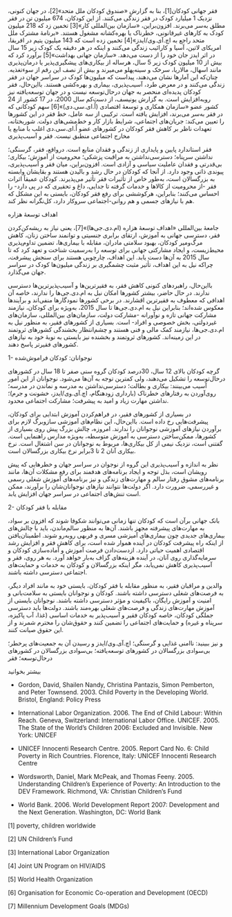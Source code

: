  فقر جهانی کودکان[1]، بنا به گزارش «صندوق کودکان ملل متحد»[2]، در جهان کنونی، نزدیک 1 میلیارد کودک در فقر زندگی می‌کنند. از این کودکان، 674 میلیون تن در فقر مطلق به‌سر می‌برند. افزون‌براین، «سازمان بین‌المللی کار»[3] تخمین زد که 218 میلیون کودک به کارهای غیرقانونی، خطرناک یا بهره‌کشانه مشغول هستند. «برنامۀ مشترک ملل متحد راجع به اچ.آی.وی/ایدز»[4] تخمین زده است که 143 میلیون یتیم در افریقا، امریکای لاتین، آسیا و کارائیب زندگی می‌کنند و اینکه در هر دقیقه یک کودک زیر 15 سال در اثر ایدز جان خود را از دست می‌دهد. «سازمان جهانی بهداشت»[5] برآورد کرد که بیش از 10 میلیون کودک زیر 5 سال، هرساله از بیکاری‌های پیشگیری‌پذیر یا درمان‌پذیری مانند اسهال، مالاریا، سرخک و سینه‌پهلو می‌میرند و بیش از نصف این رقم از سوءتغذیه. چنان‌که این آمارها نشان می‌دهند، پیداست که میلیون‌ها کودک در سراسر جهان در فقر زندگی می‌کنند و در معرض طرد، آسیب‌پذیری، بیماری و بهره‌کشی هستند. بااین‌حال، فقر کودکان پدیده‌ای منحصر به جهان درحال‌توسعه نیست و در جهان توسعه‌یافته نیز روبه‌افزایش است. به گزارش یونیسف، از دست‌کم سال 2000، در 17 کشور از 24 کشور عضو «سازمان همکاری و توسعۀ اقتصادی (اُ.ای.سی‌.دی)»[6] سهم کودکانی که در فقر به‌سر می‌برند، افزایش یافته است. ترکیبی از سه عامل، خط فقر در این کشورها را تعیین می‌کند: جریان‌های اجتماعی، شرایط بازار کار و خط‌مشی‌های دولت. شوربختانه، تعهدات ناظر بر کاهش فقر کودکان در کشورهای عضو اُ.ای.سی.دی اغلب با منابع یا مخارج اجتماعی منطبق نیست. فقر و آسیب‌پذیری

فقر استاندارد پایین و پایداری از زندگی و فقدان منابع است. درواقع، فقر، گرسنگی؛ نداشتن سرپناه؛ دسترسی‌نداشتن به مراقبت پزشکی؛ محرومیت از آموزش؛ بیکاری؛ بی‌قدرتی و فقدان عاملیت سیاسی و آزادی است. افزون‌براین، میان فقر و آسیب‌پذیری، پیوندی ذاتی وجود دارد. از آنجا که کودکان در حال رشد و بالیدن هستند و بقایشان وابسته به بزرگسالان است، به‌طور خاص از تأثیرات فقر تأثیر می‌پذیرند. کودکان عمیقاً اثرات فقر -از محرومیت از کالاها و خدمات گرفته تا جدایی، داغ و تحقیری که در پی دارد- را احساس می‌کنند؛ بنابراین، هرکوششی برای رفع فقر کودکان، بایستی به این مشکل که هم با نیازهای جسمی و هم روانی-اجتماعی سروکار دارد، کل‌نگرانه نظر کند.

اهداف توسعۀ هزاره

 جامعۀ بین‌المللی «اهداف توسعۀ هزاره (ام.دی.جی‌ها)»[7]، یعنی نیاز به ریشه‌کن‌کردن فقر، دسترسی جهانی به آموزش، ارتقای برابری جنسیتی و توانمند ساختن زنان، کاهش مرگ‌ومیر کودکان، بهبود سلامتی مادران، مقابله با بیماری‌ها، تضمین تداوم‌پذیری محیط‌زیست، و ایجاد مشارکتی جهانی برای توسعه را به‌رسمیت شناخت و تعهد کرد که تا سال 2015 به آن‌ها دست یابد. این اهداف، چارچوبی هستند برای سنجش پیشرفت، چراکه نیل به این اهداف، تأثیر مثبت چشمگیری بر زندگی میلیون‌ها کودک در سراسر جهان می‌گذارد. 

بااین‌حال، راهبردهای کنونی کاهش فقر، به فقیرترین‌ها و آسیب‌پذیرترین‌ها دسترسی ندارند. در حال حاضر، بیشتر کشورها امکان نیل به ام.دی.جی‌ها را ندارند، خاصه آن اهدافی که معطوف به فقیرترین اقشارند. در برخی کشورها نمودگارها منفی‌اند و برآیندها معکوس شده‌اند؛ بنابراین نیل به ام.دی.جی‌ها تا سال 2015، به‌ویژه برای کودکان، نیازمند مشارکت جهانی تازه و نوآورانه -مشارکت دولت، سازمان‌های بین‌المللی، سازمان‌های غیردولتی، بخش خصوصی و افراد- است. بسیاری از کشورهای فقیر، به منظور نیل به ام.دی.جی‌ها، نیازمند کمک مالی و فنی هستند و چشم‌انتظار بخشندگی کشورهای ثروتمند در این زمینه‌اند. کشورهای ثروتمند و بخشنده نیز بایستی به نوبۀ خود به نیازهای کشورهای فقیرتر پاسخ دهند.

1- نوجوانان: کودکان فراموش‌شده

گرچه کودکان بالای 12 سال، 30درصد کودکان گروه سنی صفر تا 18 سال در کشورهای درحال‌توسعه را تشکیل می‌دهند، ولی کمترین توجه به آن‌ها می‌شود. نوجوانان از این امور آسیب می‌بینند: بیکاری و بطالت؛ دسترسی‌نداشتن به مدرسه و نماندن در مدرسه؛ روی‌آوردن به رفتارهای خطرناک (بارداری زودهنگام، اچ.آی.وی/ایدز، خشونت و جرم)؛ نداشتن مهارت زیاد و امید به پیشرفت؛ مشارکت اجتماعی محدود.

در بسیاری از کشورهای فقیر، در فراهم‌کردن آموزش ابتدایی برای کودکان، پیشرفت‌هایی رخ داده است. بااین‌حال، این نظام‌های آموزشی سازوبرگ لازم برای برآوردن نیازهای آموزشی نوجوانان را ندارند. امروزه، چالش بزرگ پیش روی بسیاری از کشورها، ممکن‌ساختن دسترسی به آموزش متوسطه، به‌ویژه مدارس راهنمایی است. گفتنی است، نزدیک نیمی از کل بیکاری‌ها، مربوط به نوجوانان در سن اشتغال است. نرخ بیکاری آنان 2 تا 3برابر نرخ بیکاری بزرگسالان است.

نظر به اندازه و آسیب‌پذیری این گروه از نوجوان در سراسر جهان و خطرهایی که پیش رویشان است، بذل توجه و ایجاد برنامه‌های هدفمند برای رفع مشکلات آن‌ها، مانند برنامه‌های مشوق رفتار سالم و مهارت‌های زندگی و نیز برنامه‌های آموزش شغلی رسمی و غیررسمی، ضرورت دارد. اگر دولت‌ها نتوانند نیازهای نوجوانان‌شان را برآورند، ممکن است تنش‌های اجتماعی در سراسر جهان افزایش یابد.

2- مقابله با فقر کودکان

بانک جهانی برآن است که کودکان تنها زمانی می‌توانند شکوفا شوند که افزون بر سواد، به مهارت‌های پیشرفته مجهز باشند. آن‌ها به منظور سالم‌ماندن، باید با چالش‌های بیماری‌های جدیدی چون بیماری‌های آمیزشی مسری و فربهی روبه‌رو شوند. اطمینان‌یافتن از اینکه راه پیشرفت کودکان در آینده هموار شده است، برای کاهش فقر و افزایش رشد اقتصادی اهمیت حیاتی دارد. ازدست‌دادن فرصت آموزش و آماده‌سازی کودکان و سرمایه‌گذاری روی آنان، در آینده هزینه‌های گزاف به‌بار خواهد آورد. به هر روی، فقر و آسیب‌پذیری کاهش نمی‌یابد، مگر اینکه بزرگسالان و کودکان به خدمات و حمایت‌های اجتماعی دسترسی داشته باشند.

والدین و مراقبان فقیر، به منظور مقابله با فقر کودکان، بایستی خود به‌ مانند افراد دیگر، به فرصت‌های شغلی دسترسی داشته باشند. کودکان و نوجوانان بایستی به سلامت‌بانی و امنیت و آموزش رایگان، باکیفیت و مؤثر دسترسی داشته باشند. نوجوانان بایستی از آموزش مهارت‌های زندگی و فرصت‌های شغلی بهره‌مند باشند. دولت‌ها باید دسترسی جملگی کودکان، خاصه کودکان فقیر و آسیب‌پذیر به خدمات اساسی (غذا، آب پاکیزه، سرپناه و غیره) و حمایت‌های اجتماعی را تضمین کنند و حقوق‌شان را محترم شمرند و از این حقوق صیانت کنند. 

  


و نیز ببینید: ناامنی غذایی و گرسنگی؛ اچ.آی.وی/ایدز و رسیدن آن به جمعیت‌های پرخطر؛ بی‌سوادی بزرگسالان در کشورهای توسعه‌یافته؛ بی‌سوادی بزرگسالان در کشورهای درحال‌توسعه؛ فقر

  


بیشتر بخوانید

  


- Gordon, David, Shailen Nandy, Christina Pantazis, Simon Pemberton, and Peter Townsend. 2003. Child Poverty in the Developing World. Bristol, England: Policy Press

- International Labor Organization. 2006. The End of Child Labour: Within Reach. Geneva, Switzerland: International Labor Office. UNICEF. 2005. The State of the World’s Children 2006: Excluded and Invisible. New York: UNICEF

- UNICEF Innocenti Research Centre. 2005. Report Card No. 6: Child Poverty in Rich Countries. Florence, Italy: UNICEF Innocenti Research Centre

- Wordsworth, Daniel, Mark McPeak, and Thomas Feeny. 2005. Understanding Children’s Experience of Poverty: An Introduction to the DEV Framework. Richmond, VA: Christian Children’s Fund

- World Bank. 2006. World Development Report 2007: Development and the Next Generation. Washington, DC: World Bank

 

 [1] poverty, children worldwide

[2] UN Children’s Fund

[3] International Labor Organization

[4] Joint UN Program on HIV/AIDS

[5] World Health Organization

[6] Organisation for Economic Co-operation and Development (OECD)

[7] Millennium Development Goals (MDGs)

  


 

  


 

  


 